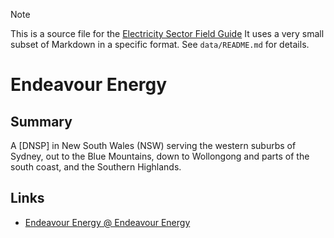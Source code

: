 > [!NOTE] 
> This is a source file for the [Electricity Sector Field Guide](https://grahamlea.github.io/Electricity-Sector-Field-Guide/)
> It uses a very small subset of Markdown in a specific format.
> See `data/README.md` for details.

# Endeavour Energy


## Summary

A [DNSP] in New South Wales (NSW) serving the western suburbs of Sydney, out to the Blue Mountains,
down to Wollongong and parts of the south coast, and the Southern Highlands.


## Links
- [Endeavour Energy @ Endeavour Energy](https://www.endeavourenergy.com.au/)

